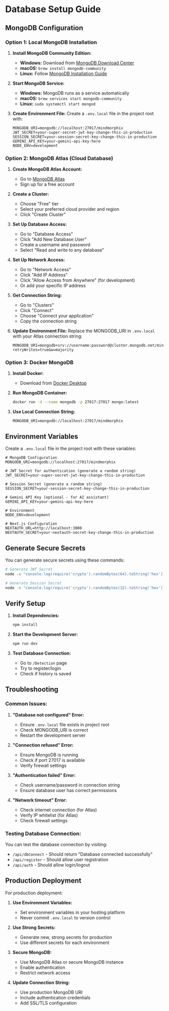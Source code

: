 # Database Setup Guide

## MongoDB Configuration

### Option 1: Local MongoDB Installation

1. **Install MongoDB Community Edition:**
   - **Windows:** Download from [MongoDB Download Center](https://www.mongodb.com/try/download/community)
   - **macOS:** `brew install mongodb-community`
   - **Linux:** Follow [MongoDB Installation Guide](https://docs.mongodb.com/manual/installation/)

2. **Start MongoDB Service:**
   - **Windows:** MongoDB runs as a service automatically
   - **macOS:** `brew services start mongodb-community`
   - **Linux:** `sudo systemctl start mongod`

3. **Create Environment File:**
   Create a `.env.local` file in the project root with:
   ```
   MONGODB_URI=mongodb://localhost:27017/mindmorphix
   JWT_SECRET=your-super-secret-jwt-key-change-this-in-production
   SESSION_SECRET=your-session-secret-key-change-this-in-production
   GEMINI_API_KEY=your-gemini-api-key-here
   NODE_ENV=development
   ```

### Option 2: MongoDB Atlas (Cloud Database)

1. **Create MongoDB Atlas Account:**
   - Go to [MongoDB Atlas](https://www.mongodb.com/atlas)
   - Sign up for a free account

2. **Create a Cluster:**
   - Choose "Free" tier
   - Select your preferred cloud provider and region
   - Click "Create Cluster"

3. **Set Up Database Access:**
   - Go to "Database Access"
   - Click "Add New Database User"
   - Create a username and password
   - Select "Read and write to any database"

4. **Set Up Network Access:**
   - Go to "Network Access"
   - Click "Add IP Address"
   - Click "Allow Access from Anywhere" (for development)
   - Or add your specific IP address

5. **Get Connection String:**
   - Go to "Clusters"
   - Click "Connect"
   - Choose "Connect your application"
   - Copy the connection string

6. **Update Environment File:**
   Replace the MONGODB_URI in `.env.local` with your Atlas connection string:
   ```
   MONGODB_URI=mongodb+srv://username:password@cluster.mongodb.net/mindmorphix?retryWrites=true&w=majority
   ```

### Option 3: Docker MongoDB

1. **Install Docker:**
   - Download from [Docker Desktop](https://www.docker.com/products/docker-desktop)

2. **Run MongoDB Container:**
   ```bash
   docker run -d --name mongodb -p 27017:27017 mongo:latest
   ```

3. **Use Local Connection String:**
   ```
   MONGODB_URI=mongodb://localhost:27017/mindmorphix
   ```

## Environment Variables

Create a `.env.local` file in the project root with these variables:

```env
# MongoDB Configuration
MONGODB_URI=mongodb://localhost:27017/mindmorphix

# JWT Secret for authentication (generate a random string)
JWT_SECRET=your-super-secret-jwt-key-change-this-in-production

# Session Secret (generate a random string)
SESSION_SECRET=your-session-secret-key-change-this-in-production

# Gemini API Key (optional - for AI assistant)
GEMINI_API_KEY=your-gemini-api-key-here

# Environment
NODE_ENV=development

# Next.js Configuration
NEXTAUTH_URL=http://localhost:3000
NEXTAUTH_SECRET=your-nextauth-secret-key-change-this-in-production
```

## Generate Secure Secrets

You can generate secure secrets using these commands:

```bash
# Generate JWT Secret
node -e "console.log(require('crypto').randomBytes(64).toString('hex'))"

# Generate Session Secret
node -e "console.log(require('crypto').randomBytes(32).toString('hex'))"
```

## Verify Setup

1. **Install Dependencies:**
   ```bash
   npm install
   ```

2. **Start the Development Server:**
   ```bash
   npm run dev
   ```

3. **Test Database Connection:**
   - Go to `/Detection` page
   - Try to register/login
   - Check if history is saved

## Troubleshooting

### Common Issues:

1. **"Database not configured" Error:**
   - Ensure `.env.local` file exists in project root
   - Check MONGODB_URI is correct
   - Restart the development server

2. **"Connection refused" Error:**
   - Ensure MongoDB is running
   - Check if port 27017 is available
   - Verify firewall settings

3. **"Authentication failed" Error:**
   - Check username/password in connection string
   - Ensure database user has correct permissions

4. **"Network timeout" Error:**
   - Check internet connection (for Atlas)
   - Verify IP whitelist (for Atlas)
   - Check firewall settings

### Testing Database Connection:

You can test the database connection by visiting:
- `/api/dbConnect` - Should return "Database connected successfully"
- `/api/register` - Should allow user registration
- `/api/auth` - Should allow login/logout

## Production Deployment

For production deployment:

1. **Use Environment Variables:**
   - Set environment variables in your hosting platform
   - Never commit `.env.local` to version control

2. **Use Strong Secrets:**
   - Generate new, strong secrets for production
   - Use different secrets for each environment

3. **Secure MongoDB:**
   - Use MongoDB Atlas or secure MongoDB instance
   - Enable authentication
   - Restrict network access

4. **Update Connection String:**
   - Use production MongoDB URI
   - Include authentication credentials
   - Add SSL/TLS configuration
